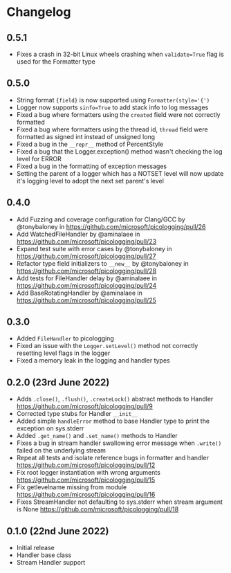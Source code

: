 # Changelog

## 0.5.1

* Fixes a crash in 32-bit Linux wheels crashing when `validate=True` flag is used for the Formatter type

## 0.5.0

* String format `{field}` is now supported using `Formatter(style='{')`
* Logger now supports `sinfo=True` to add stack info to log messages
* Fixed a bug where formatters using the `created` field were not correctly formatted
* Fixed a bug where formatters using the thread id, `thread` field were formatted as signed int instead of unsigned long
* Fixed a bug in the `__repr__` method of PercentStyle
* Fixed a bug that the Logger.exception() method wasn't checking the log level for ERROR
* Fixed a bug in the formatting of exception messages
* Setting the parent of a logger which has a NOTSET level will now update it's logging level to adopt the next set parent's level

## 0.4.0

* Add Fuzzing and coverage configuration for Clang/GCC by @tonybaloney in https://github.com/microsoft/picologging/pull/26
* Add WatchedFileHandler by @aminalaee in https://github.com/microsoft/picologging/pull/23
* Expand test suite with error cases by @tonybaloney in https://github.com/microsoft/picologging/pull/27
* Refactor type field initializers to `__new__` by @tonybaloney in https://github.com/microsoft/picologging/pull/28
* Add tests for FileHandler delay by @aminalaee in https://github.com/microsoft/picologging/pull/24
* Add BaseRotatingHandler by @aminalaee in https://github.com/microsoft/picologging/pull/25

## 0.3.0

* Added `FileHandler` to picologging
* Fixed an issue with the `Logger.setLevel()` method not correctly resetting level flags in the logger
* Fixed a memory leak in the logging and handler types

## 0.2.0 (23rd June 2022)

* Adds `.close()`, `.flush()`, `.createLock()` abstract methods to Handler https://github.com/microsoft/picologging/pull/9
* Corrected type stubs for Handler `__init__`
* Added simple `handleError` method to base Handler type to print the exception on sys.stderr
* Added `.get_name()` and `.set_name()` methods to Handler
* Fixes a bug in stream handler swallowing error message when `.write()` failed on the underlying stream
* Repeat all tests and isolate reference bugs in formatter and handler https://github.com/microsoft/picologging/pull/12
* Fix root logger instantiation with wrong arguments https://github.com/microsoft/picologging/pull/15
* Fix getlevelname missing from module https://github.com/microsoft/picologging/pull/16
* Fixes StreamHandler not defaulting to sys.stderr when stream argument is None https://github.com/microsoft/picologging/pull/18

## 0.1.0 (22nd June 2022)

* Initial release
* Handler base class
* Stream Handler support
